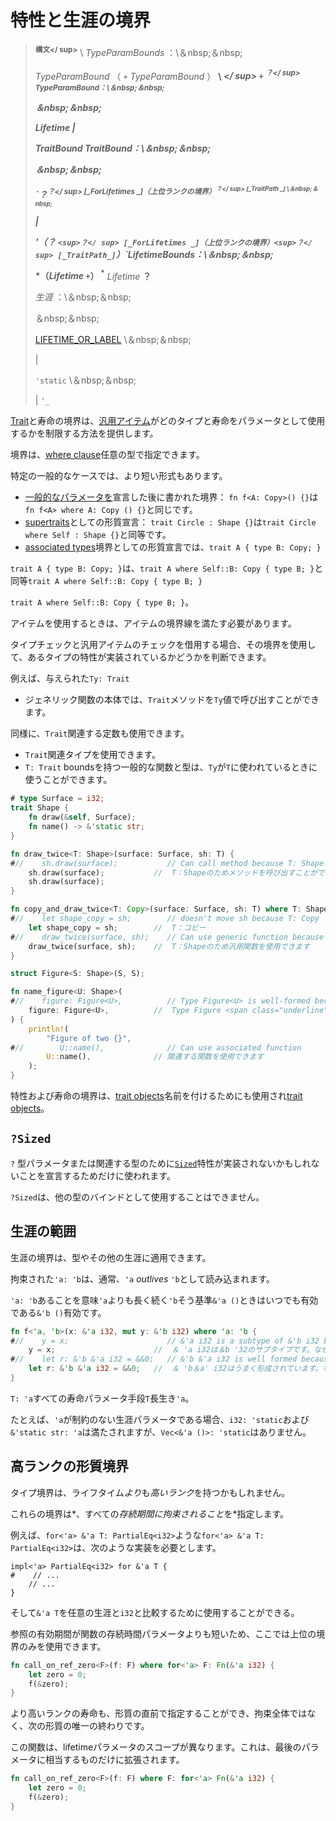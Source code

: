 # <!--Trait and lifetime bounds--> 特性と生涯の境界

> <!--**<sup>Syntax</sup>** \  _TypeParamBounds_ :\ &nbsp;&nbsp;-->
> **<sup>構文</ sup>** \  _TypeParamBounds_ ：\＆nbsp;＆nbsp;
> <!-- _TypeParamBound_  (`+`  _TypeParamBound_ )  __\ *</sup> `+`<sup>?</sup> _TypeParamBound_:\ &nbsp;&nbsp;*__ -->
>  _TypeParamBound_ （ `+`  _TypeParamBound_ ）  __\ *</ sup> `+` <sup>？</ sup> _TypeParamBound_：\＆nbsp;＆nbsp;*__ 
> <!-- __*&nbsp;&nbsp;*__ -->
>  __*＆nbsp;＆nbsp;*__ 
> <!-- __*_Lifetime_ |*__ -->
>  __*_Lifetime_ |*__ 
> <!-- __*_TraitBound_ _TraitBound_:\ &nbsp;&nbsp;*__ -->
>  __*_TraitBound_ _TraitBound_：\＆nbsp;＆nbsp;*__ 
> <!-- __*&nbsp;&nbsp;*__ -->
>  __*＆nbsp;＆nbsp;*__ 
> <!-- __*`?`<sup>?</sup> [_ForLifetimes_](#higher-ranked-trait-bounds)<sup>?</sup> [_TraitPath_]\ &nbsp;&nbsp;*__ -->
>  __*`？<sup>？</ sup> [_ForLifetimes _]（上位ランクの境界）<sup>？</ sup> [_TraitPath _] \＆nbsp;＆nbsp;*__ 
> <!-- __*|*__ -->
>  __*|*__ 
> <!-- __*`(` `?`<sup>?</sup> [_ForLifetimes_](#higher-ranked-trait-bounds)<sup>?</sup> [_TraitPath_] `)` _LifetimeBounds_:\ &nbsp;&nbsp;*__ -->
>  __*'（？ `<sup>？</ sup> [_ForLifetimes _]（上位ランクの境界）<sup>？</ sup> [_TraitPath_]`）`_LifetimeBounds_：\＆nbsp;＆nbsp;*__ 
> <!-- __*(_Lifetime_ `+`)<sup>\*__   _Lifetime_   __?__ -->
>  __*（_Lifetime_ `+`）<sup> \*__   _Lifetime_   __？__ 
> 
> <!-- _Lifetime_ :\ &nbsp;&nbsp;-->
>  _生涯_ ：\＆nbsp;＆nbsp;
> <!--&nbsp;&nbsp;-->
> ＆nbsp;＆nbsp;
> <!--[LIFETIME_OR_LABEL] \ &nbsp;&nbsp;-->
> [LIFETIME_OR_LABEL] \＆nbsp;＆nbsp;
> <!--|-->
> |
> <!--`'static` \ &nbsp;&nbsp;-->
> `'static` \＆nbsp;＆nbsp;
> <!--|-->
> |
> `'_`

<!--[Trait] and lifetime bounds provide a way for [generic items][generic] to restrict which types and lifetimes are used as their parameters.-->
[Trait]と寿命の境界は、[汎用アイテム][generic]がどのタイプと寿命をパラメータとして使用するかを制限する方法を提供します。
<!--Bounds can be provided on any type in a [where clause].-->
境界は、[where clause]任意の型で指定できます。
<!--There are also shorter forms for certain common cases:-->
特定の一般的なケースでは、より短い形式もあります。

* <!--Bounds written after declaring a [generic parameter][generic]: `fn f<A: Copy>() {}` is the same as `fn f<A> where A: Copy () {}`.-->
   [一般的なパラメータを][generic]宣言した後に書かれた境界： `fn f<A: Copy>() {}`は`fn f<A> where A: Copy () {}`と同じです。
* <!--In trait declarations as [supertraits]: `trait Circle : Shape {}` is equivalent to `trait Circle where Self : Shape {}`.-->
   [supertraits]としての形質宣言： `trait Circle : Shape {}`は`trait Circle where Self : Shape {}`と同等です。
* <!--In trait declarations as bounds on [associated types]: `trait A { type B: Copy; }`-->
   [associated types]境界としての形質宣言では、`trait A { type B: Copy; }`
<!--`trait A { type B: Copy; }` is equivalent to `trait A where Self::B: Copy { type B; }`-->
   `trait A { type B: Copy; }`は、`trait A where Self::B: Copy { type B; }`と同等`trait A where Self::B: Copy { type B; }`
<!--`trait A where Self::B: Copy { type B; }`.-->
   `trait A where Self::B: Copy { type B; }`。

<!--Bounds on an item must be satisfied when using the item.-->
アイテムを使用するときは、アイテムの境界線を満たす必要があります。
<!--When type checking and borrow checking a generic item, the bounds can be used to determine that a trait is implemented for a type.-->
タイプチェックと汎用アイテムのチェックを借用する場合、その境界を使用して、あるタイプの特性が実装されているかどうかを判断できます。
<!--For example, given `Ty: Trait`-->
例えば、与えられた`Ty: Trait`

* <!--In the body of a generic function, methods from `Trait` can be called on `Ty` values.-->
   ジェネリック関数の本体では、`Trait`メソッドを`Ty`値で呼び出すことができます。
<!--Likewise associated constants on the `Trait` can be used.-->
   同様に、`Trait`関連する定数も使用できます。
* <!--Associated types from `Trait` can be used.-->
   `Trait`関連タイプを使用できます。
* <!--Generic functions and types with a `T: Trait` bounds can be used with `Ty` being used for `T`.-->
   `T: Trait` boundsを持つ一般的な関数と型は、`Ty`が`T`に使われているときに使うことができます。

```rust
# type Surface = i32;
trait Shape {
    fn draw(&self, Surface);
    fn name() -> &'static str;
}

fn draw_twice<T: Shape>(surface: Surface, sh: T) {
#//    sh.draw(surface);           // Can call method because T: Shape
    sh.draw(surface);           //  T：Shapeのためメソッドを呼び出すことができます
    sh.draw(surface);
}

fn copy_and_draw_twice<T: Copy>(surface: Surface, sh: T) where T: Shape {
#//    let shape_copy = sh;        // doesn't move sh because T: Copy
    let shape_copy = sh;        //  T：コピー
#//    draw_twice(surface, sh);    // Can use generic function because T: Shape
    draw_twice(surface, sh);    //  T：Shapeのため汎用関数を使用できます
}

struct Figure<S: Shape>(S, S);

fn name_figure<U: Shape>(
#//    figure: Figure<U>,          // Type Figure<U> is well-formed because U: Shape
    figure: Figure<U>,          //  Type Figure <span class="underline">は整形式です。U：Shape</span>
) {
    println!(
        "Figure of two {}",
#//        U::name(),              // Can use associated function
        U::name(),              // 関連する関数を使用できます
    );
}
```

<!--Trait and lifetime bounds are also used to name [trait objects].-->
特性および寿命の境界は、[trait objects]名前を付けるためにも使用され[trait objects]。

## `?Sized`
`?` <!--is only used to declare that the [`Sized`] trait may not be implemented for a type parameter or associated type.-->
型パラメータまたは関連する型のために[`Sized`]特性が実装されないかもしれないことを宣言するためだけに使われます。
<!--`?Sized` may not be used as a bound for other types.-->
`?Sized`は、他の型のバインドとして使用することはできません。

## <!--Lifetime bounds--> 生涯の範囲

<!--Lifetime bounds can be applied to types or other lifetimes.-->
生涯の境界は、型やその他の生涯に適用できます。
<!--The bound `'a: 'b` is usually read as `'a` *outlives* `'b`.-->
拘束された`'a: 'b`は、通常、`'a` *outlives* `'b`として読み込まれます。
<!--`'a: 'b` means that `'a` lasts longer than `'b`, so a reference `&'a ()` is valid whenever `&'b ()` is valid.-->
`'a: 'b`あることを意味`'a`よりも長く続く`'b`そう基準`&'a ()`ときはいつでも有効である`&'b ()`有効です。

```rust
fn f<'a, 'b>(x: &'a i32, mut y: &'b i32) where 'a: 'b {
#//    y = x;                      // &'a i32 is a subtype of &'b i32 because 'a: 'b
    y = x;                      //  ＆ 'a i32は＆b '32のサブタイプです。なぜなら' a： 'b
#//    let r: &'b &'a i32 = &&0;   // &'b &'a i32 is well formed because 'a: 'b
    let r: &'b &'a i32 = &&0;   //  ＆ 'b＆a' i32はうまく形成されています。なぜなら 'a：' b
}
```

<!--`T: 'a` means that all lifetime parameters of `T` outlive `'a`.-->
`T: 'a`すべての寿命パラメータ手段`T`長生き`'a`。
<!--For example if `'a` is an unconstrained lifetime parameter then `i32: 'static` and `&'static str: 'a` are satisfied but `Vec<&'a ()>: 'static` is not.-->
たとえば、`'a`が制約のない生涯パラメータである場合、`i32: 'static`および`&'static str: 'a`は満たされますが、`Vec<&'a ()>: 'static`はありません。

## <!--Higher-ranked trait bounds--> 高ランクの形質境界

<!--Type bounds may be *higher ranked* over lifetimes.-->
タイプ境界は、ライフタイム*より*も*高いランク*を持つかもしれません。
<!--These bounds specify a bound is true *for all* lifetimes.-->
これらの境界は*、すべての*存続期間に拘束されること*を*指定します。
<!--For example, a bound such as `for<'a> &'a T: PartialEq<i32>` would require an implementation like-->
例えば、`for<'a> &'a T: PartialEq<i32>`ような`for<'a> &'a T: PartialEq<i32>`は、次のような実装を必要とします。

```rust,ignore
impl<'a> PartialEq<i32> for &'a T {
#    // ...
    // ...
}
```

<!--and could then be used to compare a `&'a T` with any lifetime to an `i32`.-->
そして`&'a T`を任意の生涯と`i32`と比較するために使用することができる。

<!--Only a higher-ranked bound can be used here as the lifetime of the reference is shorter than a lifetime parameter on the function:-->
参照の有効期間が関数の存続時間パラメータよりも短いため、ここでは上位の境界のみを使用できます。

```rust
fn call_on_ref_zero<F>(f: F) where for<'a> F: Fn(&'a i32) {
    let zero = 0;
    f(&zero);
}
```

<!--Higher-ranked lifetimes may also be specified just before the trait, the only end of the following trait instead of the whole bound.-->
より高いランクの寿命も、形質の直前で指定することができ、拘束全体ではなく、次の形質の唯一の終わりです。
<!--This function is difference is the scope of the lifetime parameter, which extends only to the equivalent to the last one.-->
この関数は、lifetimeパラメータのスコープが異なります。これは、最後のパラメータに相当するものだけに拡張されます。

```rust
fn call_on_ref_zero<F>(f: F) where F: for<'a> Fn(&'a i32) {
    let zero = 0;
    f(&zero);
}
```

<!--[LIFETIME_OR_LABEL]: tokens.html#lifetimes-and-loop-labels
 [_TraitPath_]: paths.html
 [`Sized`]: special-types-and-traits.html#sized
-->
[LIFETIME_OR_LABEL]: tokens.html#lifetimes-and-loop-labels
 [_TraitPath_]: paths.html
 [`Sized`]: special-types-and-traits.html#sized


<!--[associated types]: items/associated-items.html#associated-types
 [supertraits]: items/traits.html#supertraits
 [generic]: items/generics.html
 [Trait]: items/traits.html#trait-bounds
 [trait objects]: types.html#trait-objects
 [where clause]: items/generics.html#where-clauses
-->
[associated types]: items/associated-items.html#associated-types
 [supertraits]: items/traits.html#supertraits
 [generic]: items/generics.html
 [Trait]: items/traits.html#trait-bounds
 [trait objects]: types.html#trait-objects
 [where clause]: items/generics.html#where-clauses

